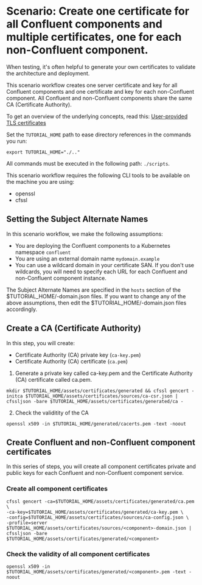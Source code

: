 # Scenario: Create one certificate for all Confluent components and multiple certificates, one for each non-Confluent component. 

When testing, it's often helpful to generate your own certificates to validate the architecture and deployment.

This scenario workflow creates one server certificate and key for all Confluent components and one certificate and key for each non-Confluent component. All Confluent and non-Confluent components share the same CA (Certificate Authority).

To get an overview of the underlying concepts, read this: 
[User-provided TLS certificates](https://docs.confluent.io/operator/current/co-network-encryption.html#configure-user-provided-tls-certificates) 

Set the `TUTORIAL_HOME` path to ease directory references in the commands you run:
```
export TUTORIAL_HOME="./.."
```

All commands must be executed in the following path: `./scripts`.

This scenario workflow requires the following CLI tools to be available on the machine you are using:

- openssl
- cfssl

## Setting the Subject Alternate Names

In this scenario workflow, we make the following assumptions:

- You are deploying the Confluent components to a Kubernetes namespace `confluent`
- You are using an external domain name `mydomain.example`
- You can use a wildcard domain in your certificate SAN. If you don't use wildcards, you will need to specify each URL for each Confluent and non-Confluent component instance. 

The Subject Alternate Names are specified in the `hosts` section of the $TUTORIAL_HOME/<component>-domain.json files. If you want to change any of the above assumptions, then edit the $TUTORIAL_HOME/<component>-domain.json files accordingly.

## Create a CA (Certificate Authority)

In this step, you will create:

* Certificate Authority (CA) private key (`ca-key.pem`)
* Certificate Authority (CA) certificate (`ca.pem`)

1. Generate a private key called ca-key.pem and the Certificate Authority (CA) certificate called ca.pem.
```
mkdir $TUTORIAL_HOME/assets/certificates/generated && cfssl gencert -initca $TUTORIAL_HOME/assets/certificates/sources/ca-csr.json | cfssljson -bare $TUTORIAL_HOME/assets/certificates/generated/ca -
```

2. Check the validitity of the CA
```
openssl x509 -in $TUTORIAL_HOME/generated/cacerts.pem -text -noout
```

## Create Confluent and non-Confluent component certificates

In this series of steps, you will create all component certificates private and public keys for each Confluent and non-Confluent component service.

### Create all component certificates
```
cfssl gencert -ca=$TUTORIAL_HOME/assets/certificates/generated/ca.pem \
-ca-key=$TUTORIAL_HOME/assets/certificates/generated/ca-key.pem \
-config=$TUTORIAL_HOME/assets/certificates/sources/ca-config.json \
-profile=server $TUTORIAL_HOME/assets/certificates/sources/<component>-domain.json | cfssljson -bare $TUTORIAL_HOME/assets/certificates/generated/<component>
```

### Check the validity of all component certificates
```
openssl x509 -in $TUTORIAL_HOME/assets/certificates/generated/<component>.pem -text -noout
```
